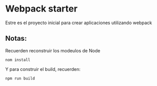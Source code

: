 # Webpack starter

Estre es el proyecto inicial para crear aplicaciones utilizando webpack

## Notas:
Recuerden reconstruir los modeulos de Node
```
nom install
```

Y para construir el build, recuerden:
```
npm run build
```